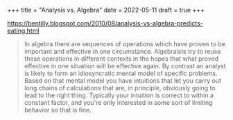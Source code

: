 +++
title = "Analysis vs. Algebra"
date = 2022-05-11
draft = true
+++

https://bentilly.blogspot.com/2010/08/analysis-vs-algebra-predicts-eating.html

> In algebra there are sequences of operations which have proven to be important and effective in one circumstance. Algebraists try to reuse these operations in different contexts in the hopes that what proved effective in one situation will be effective again. By contrast an analyst is likely to form an idiosyncratic mental model of specific problems. Based on that mental model you have intuitions that let you carry out long chains of calculations that are, in principle, obviously going to lead to the right thing. Typically your intuition is correct to within a constant factor, and you're only interested in some sort of limiting behavior so that is fine.

